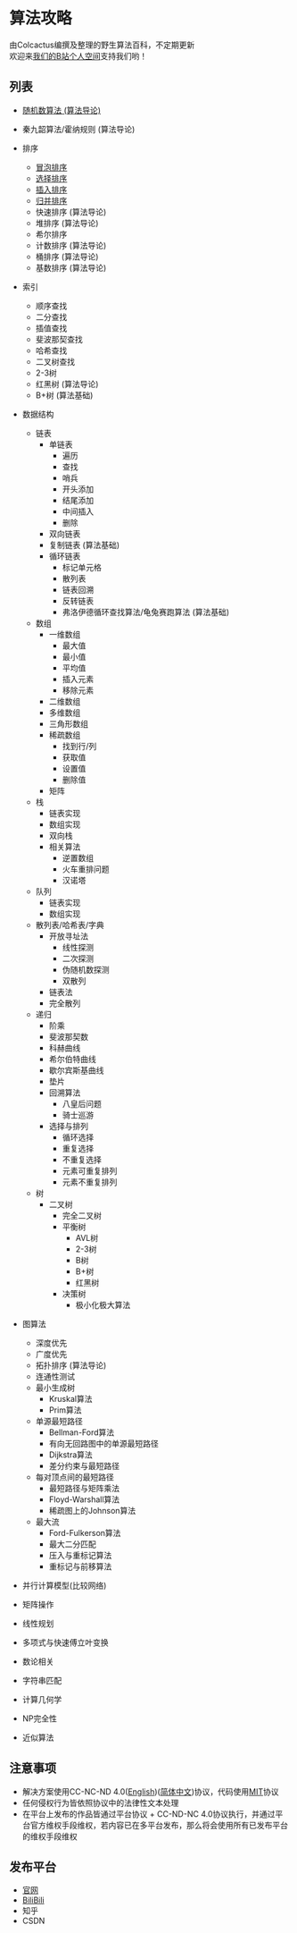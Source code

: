 # 算法攻略  
由Colcactus编撰及整理的野生算法百科，不定期更新  
欢迎来[我们的B站个人空间](https://space.bilibili.com/473292188)支持我们哟！  

## 列表

- [随机数算法 (算法导论)](https://github.com/Colcactus/Algorithm/tree/main/base/random_number)
- 秦九韶算法/霍纳规则 (算法导论)
- 排序
    - [冒泡排序](https://github.com/Colcactus/Algorithm/tree/main/base/sort/bubble_sort)
    - [选择排序](https://github.com/Colcactus/Algorithm/tree/main/base/sort/selection_sort)
    - [插入排序](https://github.com/Colcactus/Algorithm/tree/main/base/sort/insertion_sort)
    - [归并排序](https://github.com/Colcactus/Algorithm/tree/main/base/sort/merge_sort)
    - 快速排序 (算法导论)
    - 堆排序 (算法导论)
    - 希尔排序
    - 计数排序 (算法导论)
    - 桶排序 (算法导论)
    - 基数排序 (算法导论)
- 索引
    - 顺序查找
    - 二分查找
    - 插值查找
    - 斐波那契查找
    - 哈希查找
    - 二叉树查找
    - 2-3树
    - 红黑树 (算法导论)
    - B+树 (算法基础)
- 数据结构
    - 链表
        - 单链表
            - 遍历
            - 查找
            - 哨兵
            - 开头添加
            - 结尾添加
            - 中间插入
            - 删除
        - 双向链表
        - 复制链表 (算法基础)
        - 循环链表
            - 标记单元格
            - 散列表
            - 链表回溯
            - 反转链表
            - 弗洛伊德循环查找算法/龟兔赛跑算法 (算法基础)
    - 数组
        - 一维数组
            - 最大值
            - 最小值
            - 平均值
            - 插入元素
            - 移除元素
        - 二维数组
        - 多维数组
        - 三角形数组
        - 稀疏数组
            - 找到行/列
            - 获取值
            - 设置值
            - 删除值
        - 矩阵
    - 栈
        - 链表实现
        - 数组实现
        - 双向栈
        - 相关算法
            - 逆置数组
            - 火车重排问题
            - 汉诺塔
    - 队列
        - 链表实现
        - 数组实现
    - 散列表/哈希表/字典
        - 开放寻址法
            - 线性探测
            - 二次探测
            - 伪随机数探测
            - 双散列
        - 链表法
        - 完全散列
    - 递归
        - 阶乘
        - 斐波那契数
        - 科赫曲线
        - 希尔伯特曲线
        - 歇尔宾斯基曲线
        - 垫片
        - 回溯算法
            - 八皇后问题
            - 骑士巡游
        - 选择与排列
            - 循环选择
            - 重复选择
            - 不重复选择
            - 元素可重复排列
            - 元素不重复排列
    - 树
        - 二叉树
            - 完全二叉树
            - 平衡树
                - AVL树
                - 2-3树
                - B树
                - B+树
                - 红黑树
            - 决策树
                - 极小化极大算法

- 图算法
    - 深度优先
    - 广度优先
    - 拓扑排序 (算法导论)
    - 连通性测试
    - 最小生成树
        - Kruskal算法
        - Prim算法
    - 单源最短路径
        - Bellman-Ford算法
        - 有向无回路图中的单源最短路径
        - Dijkstra算法
        - 差分约束与最短路径
    - 每对顶点间的最短路径
        - 最短路径与矩阵乘法
        - Floyd-Warshall算法
        - 稀疏图上的Johnson算法
    - 最大流
        - Ford-Fulkerson算法
        - 最大二分匹配
        - 压入与重标记算法
        - 重标记与前移算法
- 并行计算模型(比较网络)
- 矩阵操作
- 线性规划
- 多项式与快速傅立叶变换
- 数论相关
- 字符串匹配
- 计算几何学
- NP完全性
- 近似算法

## 注意事项
- 解决方案使用CC-NC-ND 4.0([English](https://github.com/Colcactus/Algorithm/blob/main/LICENSE.ARTICLE.en))([简体中文](https://github.com/Colcactus/Algorithm/blob/main/LICENSE.ARTICLE.zh))协议，代码使用[MIT](https://github.com/Colcactus/Algorithm/blob/main/LICENSE)协议
- 任何侵权行为皆依照协议中的法律性文本处理
- 在平台上发布的作品皆通过平台协议 + CC-ND-NC 4.0协议执行，并通过平台官方维权手段维权，若内容已在多平台发布，那么将会使用所有已发布平台的维权手段维权

## 发布平台
- [官网](http://Colcactus.ml)
- [BiliBili](https://space.bilibili.com/473292188)
- 知乎
- CSDN
